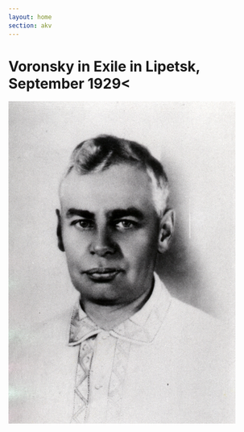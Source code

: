 ```yaml
---
layout: home
section: akv
---
```


# Voronsky in Exile in Lipetsk, September 1929<
![](../Images/Photos/Lipetsk2909o.jpg)